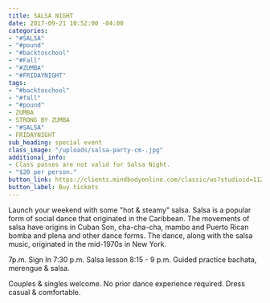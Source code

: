 ```yaml
---
title: SALSA NIGHT
date: 2017-09-21 10:52:00 -04:00
categories:
- "#SALSA"
- "#pound"
- "#backtoschool"
- "#Fall"
- "#ZUMBA"
- "#FRIDAYNIGHT"
tags:
- "#backtoschool"
- "#fall"
- "#pound"
- ZUMBA
- STRONG BY ZUMBA
- "#SALSA"
- FRIDAYNIGHT
sub_heading: special event
class_image: "/uploads/salsa-party-cm-.jpg"
additional_info:
- Class passes are not valid for Salsa Night.
- "$20 per person."
button_link: https://clients.mindbodyonline.com/classic/ws?studioid=112719&stype=-8&sVT=33&sView=day&sLoc=0&date=12/09/17
button_label: Buy tickets
---
```


Launch your weekend with some "hot & steamy" salsa. Salsa is a popular form of social dance that originated in the Caribbean. The movements of salsa have origins in Cuban Son, cha-cha-cha, mambo and Puerto Rican bomba and plena and other dance forms. The dance, along with the salsa music, originated in the mid-1970s in New York.

7p.m. Sign In
7:30 p.m. Salsa lesson
8:15 - 9 p.m. Guided practice bachata, merengue & salsa.

Couples & singles welcome. No prior dance experience required. Dress casual & comfortable.
